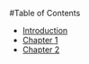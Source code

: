 #Table of Contents

* [Introduction](./introduction.md)
* [Chapter 1](./chapter-1.md)
* [Chapter 2](./chapter-2.md)